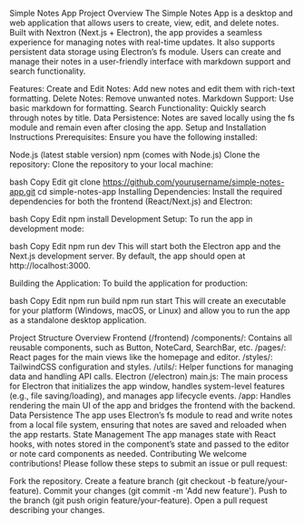 Simple Notes App
Project Overview
The Simple Notes App is a desktop and web application that allows users to create, view, edit, and delete notes. Built with Nextron (Next.js + Electron), the app provides a seamless experience for managing notes with real-time updates. It also supports persistent data storage using Electron’s fs module. Users can create and manage their notes in a user-friendly interface with markdown support and search functionality.

Features:
Create and Edit Notes: Add new notes and edit them with rich-text formatting.
Delete Notes: Remove unwanted notes.
Markdown Support: Use basic markdown for formatting.
Search Functionality: Quickly search through notes by title.
Data Persistence: Notes are saved locally using the fs module and remain even after closing the app.
Setup and Installation Instructions
Prerequisites:
Ensure you have the following installed:

Node.js (latest stable version)
npm (comes with Node.js)
Clone the repository:
Clone the repository to your local machine:

bash
Copy
Edit
git clone https://github.com/yourusername/simple-notes-app.git
cd simple-notes-app
Installing Dependencies:
Install the required dependencies for both the frontend (React/Next.js) and Electron:

bash
Copy
Edit
npm install
Development Setup:
To run the app in development mode:

bash
Copy
Edit
npm run dev
This will start both the Electron app and the Next.js development server. By default, the app should open at http://localhost:3000.

Building the Application:
To build the application for production:

bash
Copy
Edit
npm run build
npm run start
This will create an executable for your platform (Windows, macOS, or Linux) and allow you to run the app as a standalone desktop application.

Project Structure Overview
Frontend (/frontend)
/components/: Contains all reusable components, such as Button, NoteCard, SearchBar, etc.
/pages/: React pages for the main views like the homepage and editor.
/styles/: TailwindCSS configuration and styles.
/utils/: Helper functions for managing data and handling API calls.
Electron (/electron)
main.js: The main process for Electron that initializes the app window, handles system-level features (e.g., file saving/loading), and manages app lifecycle events.
/app: Handles rendering the main UI of the app and bridges the frontend with the backend.
Data Persistence
The app uses Electron’s fs module to read and write notes from a local file system, ensuring that notes are saved and reloaded when the app restarts.
State Management
The app manages state with React hooks, with notes stored in the component’s state and passed to the editor or note card components as needed.
Contributing
We welcome contributions! Please follow these steps to submit an issue or pull request:

Fork the repository.
Create a feature branch (git checkout -b feature/your-feature).
Commit your changes (git commit -m 'Add new feature').
Push to the branch (git push origin feature/your-feature).
Open a pull request describing your changes.
